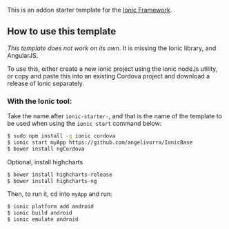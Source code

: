 This is an addon starter template for the [Ionic Framework](http://ionicframework.com/).

## How to use this template

*This template does not work on its own*. It is missing the Ionic library, and AngularJS.

To use this, either create a new ionic project using the ionic node.js utility, or copy and paste this into an existing Cordova project and download a release of Ionic separately.

### With the Ionic tool:

Take the name after `ionic-starter-`, and that is the name of the template to be used when using the `ionic start` command below:

```bash
$ sudo npm install -g ionic cordova
$ ionic start myApp https://github.com/angelivorra/IonicBase
$ bower install ngCordova
```

Optional, install highcharts

```bash
$ bower install highcharts-release
$ bower install highcharts-ng
```

Then, to run it, cd into `myApp` and run:

```bash
$ ionic platform add android
$ ionic build android
$ ionic emulate android
```
